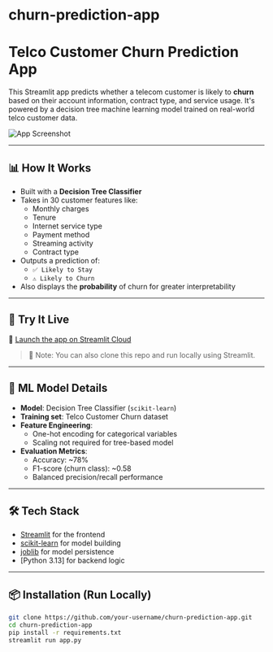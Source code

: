 # churn-prediction-app

# Telco Customer Churn Prediction App

This Streamlit app predicts whether a telecom customer is likely to **churn** based on their account information, contract type, and service usage. It's powered by a decision tree machine learning model trained on real-world telco customer data.

![App Screenshot](https://user-images.githubusercontent.com/your-screenshot-placeholder.png)

---

## 📊 How It Works

- Built with a **Decision Tree Classifier**
- Takes in 30 customer features like:
  - Monthly charges
  - Tenure
  - Internet service type
  - Payment method
  - Streaming activity
  - Contract type
- Outputs a prediction of:
  - `✅ Likely to Stay`
  - `⚠️ Likely to Churn`
- Also displays the **probability** of churn for greater interpretability

---

## 🚀 Try It Live

🔗 [Launch the app on Streamlit Cloud](https://churn-prediction-app-fe7yidjcssfqxpttfksov9.streamlit.app/)

> 📌 Note: You can also clone this repo and run locally using Streamlit.

---

## 🧠 ML Model Details

- **Model**: Decision Tree Classifier (`scikit-learn`)
- **Training set**: Telco Customer Churn dataset
- **Feature Engineering**:
  - One-hot encoding for categorical variables
  - Scaling not required for tree-based model
- **Evaluation Metrics**:
  - Accuracy: ~78%
  - F1-score (churn class): ~0.58
  - Balanced precision/recall performance

---

## 🛠️ Tech Stack

- [Streamlit](https://streamlit.io/) for the frontend
- [scikit-learn](https://scikit-learn.org/) for model building
- [joblib](https://joblib.readthedocs.io/) for model persistence
- [Python 3.13] for backend logic

---

## 📦 Installation (Run Locally)

```bash
git clone https://github.com/your-username/churn-prediction-app.git
cd churn-prediction-app
pip install -r requirements.txt
streamlit run app.py
